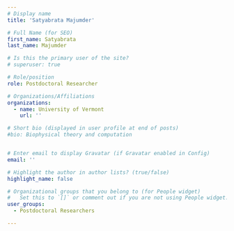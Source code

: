 ```yaml
---
# Display name
title: 'Satyabrata Majumder'

# Full Name (for SEO)
first_name: Satyabrata
last_name: Majumder

# Is this the primary user of the site?
# superuser: true

# Role/position
role: Postdoctoral Researcher

# Organizations/Affiliations
organizations:
  - name: University of Vermont
    url: ''

# Short bio (displayed in user profile at end of posts)
#bio: Biophysical theory and computation


# Enter email to display Gravatar (if Gravatar enabled in Config)
email: ''

# Highlight the author in author lists? (true/false)
highlight_name: false

# Organizational groups that you belong to (for People widget)
#   Set this to `[]` or comment out if you are not using People widget.
user_groups:
  - Postdoctoral Researchers

---
```


<div style="margin-bottom: 5px;"></div>



